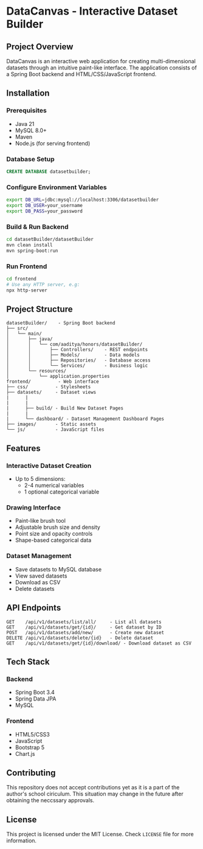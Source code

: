 # DataCanvas - Interactive Dataset Builder

## Project Overview 
DataCanvas is an interactive web application for creating multi-dimensional datasets through an intuitive paint-like interface. The application consists of a Spring Boot backend and HTML/CSS/JavaScript frontend.

## Installation

### Prerequisites
- Java 21 
- MySQL 8.0+
- Maven
- Node.js (for serving frontend)

### Database Setup
```sql
CREATE DATABASE datasetbuilder;
```

### Configure Environment Variables
```bash
export DB_URL=jdbc:mysql://localhost:3306/datasetbuilder
export DB_USER=your_username 
export DB_PASS=your_password
```

### Build & Run Backend
```bash
cd datasetBuilder/datasetBuilder
mvn clean install
mvn spring-boot:run
```

### Run Frontend
```bash
cd frontend
# Use any HTTP server, e.g:
npx http-server 
```

## Project Structure

```
datasetBuilder/    - Spring Boot backend
├── src/
│   └── main/
│       ├── java/
│       │   └── com/aaditya/honors/datasetBuilder/
│       │       ├── Controllers/    - REST endpoints
│       │       ├── Models/         - Data models
│       │       ├── Repositories/   - Database access
│       │       └── Services/       - Business logic
│       └── resources/
│           └── application.properties
frontend/          - Web interface
├── css/          - Stylesheets
├── datasets/     - Dataset views
|      |
|      |
|      ├── build/ - Build New Dataset Pages
|      |
|      └── dashboard/ - Dataset Management Dashboard Pages  
├── images/       - Static assets
└── js/           - JavaScript files
```

## Features

### Interactive Dataset Creation
- Up to 5 dimensions:
  - 2-4 numerical variables
  - 1 optional categorical variable
  
### Drawing Interface
- Paint-like brush tool
- Adjustable brush size and density
- Point size and opacity controls
- Shape-based categorical data

### Dataset Management 
- Save datasets to MySQL database
- View saved datasets
- Download as CSV
- Delete datasets

## API Endpoints

```
GET    /api/v1/datasets/list/all/     - List all datasets
GET    /api/v1/datasets/get/{id}/     - Get dataset by ID
POST   /api/v1/datasets/add/new/      - Create new dataset
DELETE /api/v1/datasets/delete/{id}   - Delete dataset
GET    /api/v1/datasets/get/{id}/download/ - Download dataset as CSV
```

## Tech Stack

### Backend
- Spring Boot 3.4
- Spring Data JPA  
- MySQL

### Frontend
- HTML5/CSS3
- JavaScript
- Bootstrap 5
- Chart.js

## Contributing
This repository does not accept contributions yet as it is a part of the author's school ciriculum. This situation may change in the future after obtaining the neccssary approvals.

## License
This project is licensed under the MIT License. Check ```LICENSE``` file for more information.
